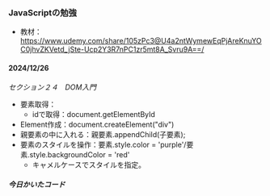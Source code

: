 ### JavaScriptの勉強
- 教材：https://www.udemy.com/share/105zPc3@U4a2ntWymewEqPjAreKnuYOC0jhvZKVetd_jSte-Ucp2Y3R7nPC1zr5mt8A_Svru9A==/

#### 2024/12/26
*セクション２４　DOM入門*
- 要素取得：
  - idで取得：document.getElementById
- Element作成：document.createElement("div")
- 親要素の中に入れる：親要素.appendChild(子要素);
- 要素のスタイルを操作：要素.style.color = 'purple'/要素.style.backgroundColor = 'red'　
  - キャメルケースでスタイルを指定。

##### 今日かいたコード

